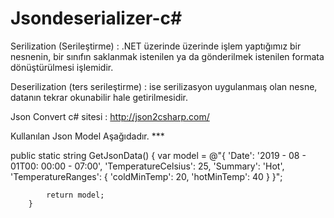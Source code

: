 # Jsondeserializer-c#

Serilization (Serileştirme) : .NET üzerinde üzerinde işlem yaptığımız bir nesnenin, bir sınıfın saklanmak istenilen ya da gönderilmek istenilen formata dönüştürülmesi işlemidir. 

Deserilization (ters serileştirme) : ise serilizasyon uygulanmaış olan nesne, datanın tekrar okunabilir hale getirilmesidir.

Json Convert c# sitesi :  http://json2csharp.com/

Kullanılan Json Model Aşağıdadır. ***

public static string GetJsonData()
        {
            var model = @"{
            'Date': '2019 - 08 - 01T00: 00:00 - 07:00',
            'TemperatureCelsius': 25,
            'Summary': 'Hot',
            'TemperatureRanges': {
                          'coldMinTemp': 20,
              'hotMinTemp': 40
            }
           }";

            return model;
        }
